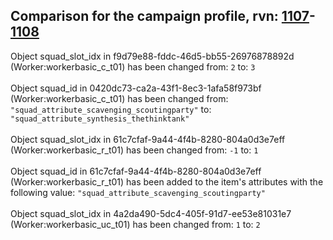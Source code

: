 ## Comparison for the campaign profile, rvn: [1107](https://github.com/PRO100KatYT/FortniteProfileRevisions/tree/main/profiles/campaign/1107%20campaign.json)-[1108](https://github.com/PRO100KatYT/FortniteProfileRevisions/tree/main/profiles/campaign/1108%20campaign.json)

Object squad_slot_idx in f9d79e88-fddc-46d5-bb55-26976878892d (Worker:workerbasic_c_t01) has been changed from: `2` to: `3`
<br><br>
Object squad_id in 0420dc73-ca2a-43f1-8ec3-1afa58f973bf (Worker:workerbasic_c_t01) has been changed from: `"squad_attribute_scavenging_scoutingparty"` to: `"squad_attribute_synthesis_thethinktank"`
<br><br>
Object squad_slot_idx in 61c7cfaf-9a44-4f4b-8280-804a0d3e7eff (Worker:workerbasic_r_t01) has been changed from: `-1` to: `1`
<br><br>
Object squad_id in 61c7cfaf-9a44-4f4b-8280-804a0d3e7eff (Worker:workerbasic_r_t01) has been added to the item's attributes with the following value: `"squad_attribute_scavenging_scoutingparty"`
<br><br>
Object squad_slot_idx in 4a2da490-5dc4-405f-91d7-ee53e81031e7 (Worker:workerbasic_uc_t01) has been changed from: `1` to: `2`
<br><br>
